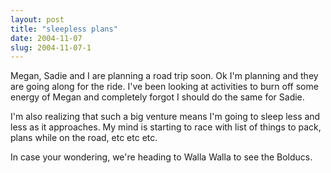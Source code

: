 ```yaml
---
layout: post
title: "sleepless plans"
date: 2004-11-07
slug: 2004-11-07-1
---
```


Megan, Sadie and I are planning a road trip soon.  Ok I&apos;m planning and they are going along for the ride.  I&apos;ve been looking at activities to burn off some energy of Megan and completely forgot I should do the same for Sadie.  

I&apos;m also realizing that such a big venture means I&apos;m going to sleep less and less as it approaches.  My mind is starting to race with list of things to pack, plans while on the road, etc etc etc.

In case your wondering, we&apos;re heading to Walla Walla to see the Bolducs.
